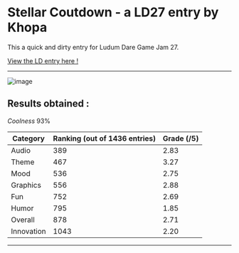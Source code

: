 Stellar Coutdown - a LD27 entry by Khopa
========================================

This a quick and dirty entry for Ludum Dare Game Jam 27. 

[View the LD entry here !](https://web.archive.org/web/20140212165433/http://ludumdare.com/compo/ludum-dare-27/?action=preview&uid=20553)

***

![image](https://user-images.githubusercontent.com/2546901/180335131-89dd975b-9acf-44e4-bdb4-e50f8fc1bbb5.png)


Results obtained : 
------------------

*Coolness*	93%

| Category  | Ranking (out of 1436 entries)     | Grade (/5) |
| ----------- | ------------------------------- | ---------- |
|	Audio	      | 389                             | 2.83       |
|	Theme	      | 467                             | 3.27       |
|	Mood	      | 536                             | 2.75       |
|	Graphics    | 556                             | 2.88       |
|	Fun	        | 752                             | 2.69       |
|	Humor	      | 795                             | 1.85       |
|	Overall	    | 878                             | 2.71       |
|	Innovation  | 1043                            | 2.20       |

***
